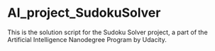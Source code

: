 # AI_project_SudokuSolver

This is the solution script for the Sudoku Solver project, a part of the Artificial Intelligence Nanodegree Program by Udacity. 
